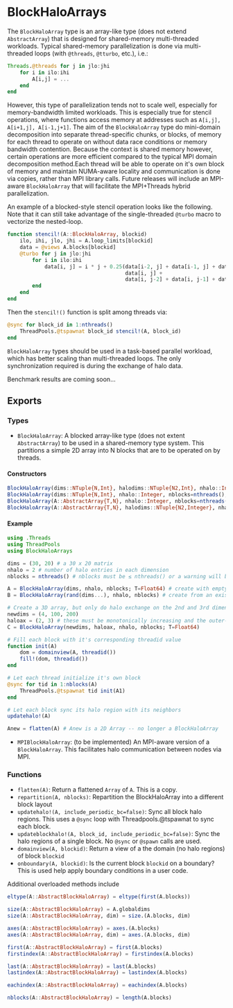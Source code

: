 # BlockHaloArrays

The `BlockHaloArray` type is an array-like type (does not extend `AbstractArray`) that is designed for shared-memory multi-threaded workloads. Typical shared-memory parallelization is done via multi-threaded loops (with `@threads`, `@tturbo`, etc.), i.e.:
```julia
Threads.@threads for j in jlo:jhi
    for i in ilo:ihi
        A[i,j] = ...
    end
end
```
However, this type of parallelization tends not to scale well, especially for memory-bandwidth limited workloads. This is especially true for stencil operations, where functions access memory at addresses such as `A[i,j], A[i+1,j], A[i-1,j+1]`. The aim of the `BlockHaloArray` type do mini-domain decomposition into separate thread-specific chunks, or blocks, of memory for each thread to operate on without data race conditions or memory bandwidth contention. Because the context is shared memory however, certain operations are more efficient compared to the typical MPI domain decomposition method.Each thread will be able to operate on it's own block of memory and maintain NUMA-aware locality and communication is done via copies, rather than MPI library calls. Future releases will include an MPI-aware `BlockHaloArray` that will facilitate the MPI+Threads hybrid parallelization.

An example of a blocked-style stencil operation looks like the following. Note that it can still take advantage of the single-threaded `@turbo` macro to vectorize the nested-loop.
```julia
function stencil!(A::BlockHaloArray, blockid)
    ilo, ihi, jlo, jhi = A.loop_limits[blockid]
    data = @views A.blocks[blockid]
    @turbo for j in jlo:jhi
        for i in ilo:ihi
            data[i, j] = i * j + 0.25(data[i-2, j] + data[i-1, j] + data[i+2, j] + data[i+1, j] +
                                      data[i, j] +
                                      data[i, j-2] + data[i, j-1] + data[i, j+2] + data[i, j+1])
        end
    end
end
```

Then the `stencil!()` function is split among threads via:
```julia
@sync for block_id in 1:nthreads()
    ThreadPools.@tspawnat block_id stencil!(A, block_id)
end
```

`BlockHaloArray` types should be used in a task-based parallel workload, which has better scaling than multi-threaded loops. The only synchronization required is during the exchange of halo data.

Benchmark results are coming soon...

## Exports

### Types

- `BlockHaloArray`: A blocked array-like type (does not extent `AbstractArray`) to be used in a shared-memory type system. This partitions a simple 2D array into N blocks that are to be operated on by threads.

#### Constructors
```julia
BlockHaloArray(dims::NTuple{N,Int}, halodims::NTuple{N2,Int}, nhalo::Integer, nblocks=nthreads(); T=Float64, use_numa=true)
BlockHaloArray(dims::NTuple{N,Int}, nhalo::Integer, nblocks=nthreads(); T=Float64, use_numa=true)
BlockHaloArray(A::AbstractArray{T,N}, nhalo::Integer, nblocks=nthreads())
BlockHaloArray(A::AbstractArray{T,N}, halodims::NTuple{N2,Integer}, nhalo::Integer, nblocks=nthreads()) 
```

#### Example
```julia
using .Threads
using ThreadPools
using BlockHaloArrays

dims = (30, 20) # a 30 x 20 matrix
nhalo = 2 # number of halo entries in each dimension
nblocks = nthreads() # nblocks must be ≤ nthreads() or a warning will be issued

A = BlockHaloArray(dims, nhalo, nblocks; T=Float64) # create with empty data
B = BlockHaloArray(rand(dims...), nhalo, nblocks) # create from an existing array

# Create a 3D array, but only do halo exchange on the 2nd and 3rd dimensions
newdims = (4, 100, 200)
haloax = (2, 3) # these must be monotonically increasing and the outer-most dims, i.e. can't be (1, 2), or (1, 3)
C = BlockHaloArray(newdims, haloax, nhalo, nblocks; T=Float64)

# Fill each block with it's corresponding threadid value
function init(A)
    dom = domainview(A, threadid())
    fill!(dom, threadid())
end

# Let each thread initialize it's own block
@sync for tid in 1:nblocks(A)
    ThreadPools.@tspawnat tid init(A1)
end

# Let each block sync its halo region with its neighbors
updatehalo!(A)

Anew = flatten(A) # Anew is a 2D Array -- no longer a BlockHaloArray
```

- `MPIBlockHaloArray`: (to be implemented) An MPI-aware version of a `BlockHaloArray`. This facilitates halo communication between nodes via MPI.

### Functions

 - `flatten(A)`: Return a flattened `Array` of `A`. This is a copy.
 - `repartition(A, nblocks)`: Repartition the BlockHaloArray into a different block layout 
 - `updatehalo!(A, include_periodic_bc=false)`: Sync all block halo regions. This uses a `@sync` loop with Threadpools.@tspawnat to sync each block.
 - `updateblockhalo!(A, block_id, include_periodic_bc=false)`: Sync the halo regions of a single block. No `@sync` or `@spawn` calls are used.
 - `domainview(A, blockid)`: Return a view of a the domain (no halo regions) of block `blockid`
 - `onboundary(A, blockid)`: Is the current block `blockid` on a boundary? This is used help apply boundary conditions in a user code.

Additional overloaded methods include
```julia
eltype(A::AbstractBlockHaloArray) = eltype(first(A.blocks))

size(A::AbstractBlockHaloArray) = A.globaldims
size(A::AbstractBlockHaloArray, dim) = size.(A.blocks, dim)

axes(A::AbstractBlockHaloArray) = axes.(A.blocks)
axes(A::AbstractBlockHaloArray, dim) = axes.(A.blocks, dim)

first(A::AbstractBlockHaloArray) = first(A.blocks)
firstindex(A::AbstractBlockHaloArray) = firstindex(A.blocks)

last(A::AbstractBlockHaloArray) = last(A.blocks)
lastindex(A::AbstractBlockHaloArray) = lastindex(A.blocks)

eachindex(A::AbstractBlockHaloArray) = eachindex(A.blocks)

nblocks(A::AbstractBlockHaloArray) = length(A.blocks)
```
